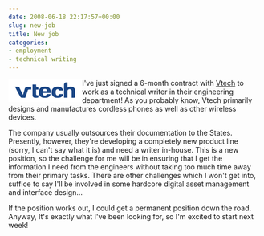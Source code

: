 ```yaml
---
date: 2008-06-18 22:17:57+00:00
slug: new-job
title: New job
categories:
- employment
- technical writing
---
```

 
<img align="left" src="/images/vtlogo.gif">

I've just signed a 6-month contract with [Vtech](http://vtechcanada.com) to work as a technical writer in their engineering department! As you probably know, Vtech primarily designs and manufactures cordless phones as well as other wireless devices. 

The company usually outsources their documentation to the States. Presently, however, they're developing a completely new product line (sorry, I can't say what it is) and need a writer in-house. This is a new position, so the challenge for me will be in ensuring that I get the information I need from the engineers without taking too much time away from their primary tasks. There are other challenges which I won't get into, suffice to say I'll be involved in some hardcore digital asset management and interface design... 

If the position works out, I could get a permanent position down the road. Anyway, It's exactly what I've been looking for, so I'm excited to start next week!
